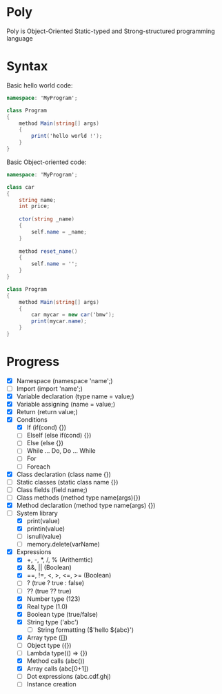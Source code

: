 # Poly
Poly is Object-Oriented Static-typed and Strong-structured programming language

# Syntax
Basic hello world code:
```c#
namespace: 'MyProgram';

class Program
{
    method Main(string[] args)
    {
        print('hello world !');
    }
}
```
Basic Object-oriented code:
```c#
namespace: 'MyProgram';

class car
{
    string name;
    int price;
    
    ctor(string _name)
    {
        self.name = _name;
    }
    
    method reset_name()
    {
        self.name = '';
    }
}

class Program
{
    method Main(string[] args)
    {
        car mycar = new car('bmw');
        print(mycar.name);
    }
}
```

# Progress
- [x] Namespace (namespace 'name';)
- [ ] Import (import 'name';)
- [x] Variable declaration (type name = value;)
- [x] Variable assigning (name = value;)
- [x] Return (return value;)
- [x] Conditions
    - [x] If (if(cond) {})
    - [ ] ElseIf (else if(cond) {})
    - [ ] Else (else {})
    - [ ] While ... Do, Do ... While
    - [ ] For
    - [ ] Foreach
- [x] Class declaration (class name {})
- [ ] Static classes (static class name {})
- [ ] Class fields (field name;)
- [ ] Class methods (method type name(args){})
- [x] Method declaration (method type name(args) {})
- [ ] System library
    - [x] print(value)
    - [x] printin(value)
    - [ ] isnull(value)
    - [ ] memory.delete(varName)
- [x] Expressions
    - [x] +, -, *, /, % (Arithemtic)
    - [x] &&, || (Boolean)
    - [x] ==, !=, <, >, <=, >= (Boolean)
    - [ ] ? (true ? true : false)
    - [ ] ?? (true ?? true)
    - [x] Number type (123)
    - [x] Real type (1.0)
    - [x] Boolean type (true/false)
    - [x] String type ('abc')
        - [ ] String formatting ($'hello ${abc}')
    - [x] Array type ([])
    - [ ] Object type ({})
    - [ ] Lambda type(() => {})
    - [x] Method calls (abc())
    - [x] Array calls (abc[0+1])
    - [ ] Dot expressions (abc.cdf.ghj)
    - [ ] Instance creation
